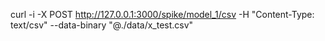 



curl -i -X POST  http://127.0.0.1:3000/spike/model_1/csv  -H "Content-Type: text/csv" --data-binary "@./data/x_test.csv"


